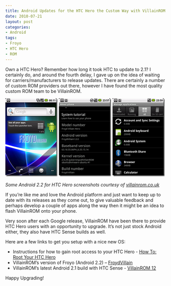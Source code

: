 ```yaml
---
title: Android Updates for the HTC Hero the Custom Way with VillainROM
date: 2010-07-21
layout: post
categories:
- Android
tags:
- Froyo
- HTC Hero
- ROM
---
```


<p>Own a HTC Hero? Remember how long it took HTC to update to 2.1? I certainly do, and around the fourth delay, I gave up on the idea of waiting for carriers/manufacturers to release updates. There are certainly a number of custom ROM providers out there, however I have found the most quality custom ROM team to be VillainROM.</p>  <p><a href="/wp-content/uploads/2010/07/image.png"><img style="border-bottom: 0px; border-left: 0px; display: inline; border-top: 0px; border-right: 0px" title="image" border="0" alt="image" src="/wp-content/uploads/2010/07/image_thumb.png" width="164" height="244" /></a> <a href="/wp-content/uploads/2010/07/image1.png"><img style="border-bottom: 0px; border-left: 0px; display: inline; border-top: 0px; border-right: 0px" title="image" border="0" alt="image" src="/wp-content/uploads/2010/07/image_thumb1.png" width="164" height="244" /></a> <a href="/wp-content/uploads/2010/07/image2.png"><img style="border-bottom: 0px; border-left: 0px; display: inline; border-top: 0px; border-right: 0px" title="image" border="0" alt="image" src="/wp-content/uploads/2010/07/image_thumb2.png" width="164" height="244" /></a> </p>  <p><em>Some Android 2.2 for HTC Hero screenshots courtesy of </em><a title="VillainROM" href="http://www.villainrom.co.uk/viewtopic.php?f=45&amp;t=2140&amp;start=0" target="_blank"><em>villainrom.co.uk</em></a></p>  <p></p>  <p></p>  <p>If you’re like me and love the Android platform and just want to keep up to date with its releases as they come out, to give valuable feedback and perhaps develop a couple of apps along the way then it might be an idea to flash VillainROM onto your phone.</p>  <p>Very soon after each Google release, VillainROM have been there to provide HTC Hero users with an opportunity to upgrade. It’s not just stock Android either, they also have HTC Sense builds as well.</p>  <p>Here are a few links to get you setup with a nice new OS:</p>  <ul>   <li>Instructions for how to gain root access to your HTC Hero - <a title="How To: Root Your HTC Hero" href="http://theunlockr.com/2009/08/27/how-to-root-your-htc-hero-in-one-click/" target="_blank">How To: Root Your HTC Hero</a></li>    <li>VillainROM’s version of Froyo (Android 2.2) – <a title="FroydVillain" href="http://www.villainrom.co.uk/viewtopic.php?f=45&amp;t=2140&amp;start=0" target="_blank">FroydVillain</a></li>    <li>VillainROM’s latest Android 2.1 build with HTC Sense - <a title="VillainROM 12" href="http://www.villainrom.co.uk/viewforum.php?f=95" target="_blank">VillainROM 12</a></li> </ul>  <p>Happy Upgrading!</p>
